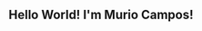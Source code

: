 ## Hello World! I'm Murio Campos! 

<!--
**Murilocampoos/Murilocampoos** is a ✨ _special_ ✨ repository because its `README.md` (this file) appears on your GitHub profile.

Sobre Mim

E aí! Sou o Murilo, imerso em tecnologia, adoro resolver problemas usando criatividade e trabalho em equipe. ‍ Minha missão é usar a tecnologia para criar soluções criativas e eficientes.
Tenho 16 anos de experiência na área de TI, e já fiz de tudo um pouco: desde instalar softwares e dar manutenção em computadores até desenvolver projetos e configurar redes. ️
Sou um grande fã de aprender coisas novas e estou sempre em busca de aprimoramento. Recentemente, me aventurei voltando a estudar e atualmente estou cursando Análise e Desenvolvimento de Sistemas na FATEC Indaiatuba.
No meu GitHub, você vai encontrar alguns projetos que desenvolvemos em grupo, incluindo o QuantServ, um projeto super legal que criamos para a QuantIT, o nosso PI para o final do primeiro semestre.
Se você curte tecnologia, inovação e desafios, vamos nos conectar!
Habilidades
Resolução de problemas
Manutenção de computadores
Instalação de softwares
Desenvolvimento de projetos
Configuração de redes
Inteligência Artificial
Segurança Cibernética
Projetos
QuantServ: Um módulo protótipo de controle digital para máquinas post-mix. ⚙️
https://www.linkedin.com/posts/murilo-campos-lopes-99a529126_vestibularfatec-educaaexaeto-ads-activity-7267256366942101506-LVPO?utm_source=share&utm_medium=member_android&rcm=ACoAAB8LwEYBxhTYsu1HNnFahgN9RrYQg5V-sLY
Educação
Curso de Inteligência Artificial - Descomplica
Curso de Cyber Segurança - SENAI ️
[Outros cursos e formações relevantes]
Conecte-se comigo
LinkedIn: https://www.linkedin.com/in/murilo-campos-lopes-99a529126?utm_source=share&utm_campaign=share_via&utm_content=profile&utm_medium=android_app

Curiosidades
Café! ☕
Artes e criatividade!
